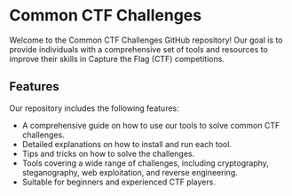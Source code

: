 # Common CTF Challenges

Welcome to the Common CTF Challenges GitHub repository! Our goal is to provide individuals with a comprehensive set of tools and resources to improve their skills in Capture the Flag (CTF) competitions.

## Features
Our repository includes the following features:
- A comprehensive guide on how to use our tools to solve common CTF challenges.
- Detailed explanations on how to install and run each tool.
- Tips and tricks on how to solve the challenges.
- Tools covering a wide range of challenges, including cryptography, steganography, web exploitation, and reverse engineering.
- Suitable for beginners and experienced CTF players.
